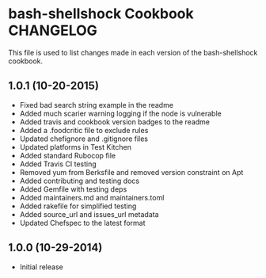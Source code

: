 bash-shellshock Cookbook CHANGELOG
============================
This file is used to list changes made in each version of the bash-shellshock cookbook.

1.0.1 (10-20-2015)
------------
* Fixed bad search string example in the readme
* Added much scarier warning logging if the node is vulnerable
* Added travis and cookbook version badges to the readme
* Added a .foodcritic file to exclude rules
* Updated chefignore and .gitignore files
* Updated platforms in Test Kitchen
* Added standard Rubocop file
* Added Travis CI testing
* Removed yum from Berksfile and removed version constraint on Apt
* Added contributing and testing docs
* Added Gemfile with testing deps
* Added maintainers.md and maintainers.toml
* Added rakefile for simplified testing
* Added source_url and issues_url metadata
* Updated Chefspec to the latest format

1.0.0 (10-29-2014)
------------
* Initial release


